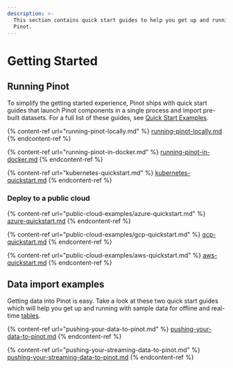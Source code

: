 ```yaml
---
description: >-
  This section contains quick start guides to help you get up and running with
  Pinot.
---
```


# Getting Started

## Running Pinot

To simplify the getting started experience, Pinot ships with quick start guides that launch Pinot components in a single process and import pre-built datasets. For a full list of these guides, see [Quick Start Examples](quick-start.md).

{% content-ref url="running-pinot-locally.md" %}
[running-pinot-locally.md](running-pinot-locally.md)
{% endcontent-ref %}

{% content-ref url="running-pinot-in-docker.md" %}
[running-pinot-in-docker.md](running-pinot-in-docker.md)
{% endcontent-ref %}

{% content-ref url="kubernetes-quickstart.md" %}
[kubernetes-quickstart.md](kubernetes-quickstart.md)
{% endcontent-ref %}

### Deploy to a public cloud

{% content-ref url="public-cloud-examples/azure-quickstart.md" %}
[azure-quickstart.md](public-cloud-examples/azure-quickstart.md)
{% endcontent-ref %}

{% content-ref url="public-cloud-examples/gcp-quickstart.md" %}
[gcp-quickstart.md](public-cloud-examples/gcp-quickstart.md)
{% endcontent-ref %}

{% content-ref url="public-cloud-examples/aws-quickstart.md" %}
[aws-quickstart.md](public-cloud-examples/aws-quickstart.md)
{% endcontent-ref %}

## Data import examples

Getting data into Pinot is easy. Take a look at these two quick start guides which will help you get up and running with sample data for offline and real-time [tables](../components/table.md).

{% content-ref url="pushing-your-data-to-pinot.md" %}
[pushing-your-data-to-pinot.md](pushing-your-data-to-pinot.md)
{% endcontent-ref %}

{% content-ref url="pushing-your-streaming-data-to-pinot.md" %}
[pushing-your-streaming-data-to-pinot.md](pushing-your-streaming-data-to-pinot.md)
{% endcontent-ref %}
